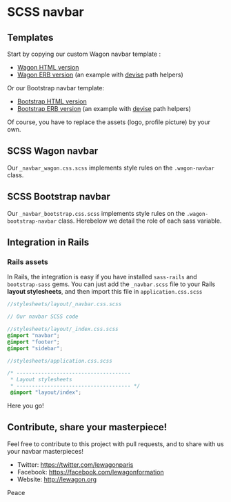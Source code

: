 # SCSS navbar

## Templates

Start by copying our custom Wagon navbar template :

- [Wagon HTML version](https://github.com/lewagon/awesome-navbars/blob/master/templates/_navbar_wagon.html)
- [Wagon ERB version](https://github.com/lewagon/awesome-navbars/blob/master/templates/_navbar_wagon.html.erb) (an example with [devise](https://github.com/plataformatec/devise) path helpers)

Or our Bootstrap navbar template:

- [Bootstrap HTML version](https://github.com/lewagon/awesome-navbars/blob/master/templates/_navbar_bootstrap.html)
- [Bootstrap ERB version](https://github.com/lewagon/awesome-navbars/blob/master/templates/_navbar_bootstrap.html.erb) (an example with [devise](https://github.com/plataformatec/devise) path helpers)

Of course, you have to replace the assets (logo, profile picture) by your own.

## SCSS Wagon navbar

Our `_navbar_wagon.css.scss` implements style rules on the `.wagon-navbar` class.

## SCSS Bootstrap navbar

Our `_navbar_bootstrap.css.scss` implements style rules on the `.wagon-bootstrap-navbar` class. Herebelow we detail the role of each sass variable.

## Integration in Rails

### Rails assets

In Rails, the integration is easy if you have installed `sass-rails` and `bootstrap-sass` gems. You can just add the `_navbar.scss` file to your Rails **layout stylesheets**, and then import this file in `application.css.scss`


```scss
//stylesheets/layout/_navbar.css.scss

// Our navbar SCSS code
```

```scss
//stylesheets/layout/_index.css.scss
@import "navbar";
@import "footer";
@import "sidebar";
```

```scss
//stylesheets/application.css.scss

/* -------------------------------------
 * Layout stylesheets
 * ------------------------------------- */
 @import "layout/index";

```

Here you go!


## Contribute, share your masterpiece!

Feel free to contribute to this project with pull requests, and to share with us your navbar masterpieces!

- Twitter: https://twitter.com/lewagonparis
- Facebook: https://facebook.com/lewagonformation
- Website: http://lewagon.org

Peace
